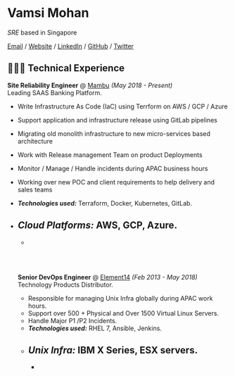 # Vamsi Mohan

_SRE_  based in Singapore <br>

[Email](vamsimohan@pm.me) / [Website](https://github.com/mohanvamc/) / [LinkedIn](https://www.linkedin.com/in/mohanvamsi/) / [GitHub](https://github.com/mohanvamc/) / [Twitter](https://twitter.com/its_vamc)

## 👩🏼‍💻 Technical Experience

**Site Reliability Engineer** @ [Mambu](http://mambu.com/) _(May 2018 - Present)_ <br>
Leading SAAS Banking Platform.
  - Write Infrastructure As Code (IaC) using Terrform on AWS / GCP / Azure
  - Support application and infrastructure release using GitLab pipelines
  - Migrating old monolith infrastructure to new micro-services based architecture
  - Work with Release management Team on product Deployments
  - Monitor / Manage / Handle incidents during APAC business hours
  - Working over new POC and client requirements to help delivery and sales teams
  - **_Technologies used:_** Terraform, Docker, Kubernetes, GitLab.
  - **_Cloud Platforms:_** AWS, GCP, Azure.
    -
    -
    <br><br>


    **Senior DevOps Engineer** @ [Element14](https://sg.element14.com/) _(Feb 2013 - May 2018)_ <br>
    Technology Products Distributor.
      - Responsible for managing Unix Infra globally during APAC work hours.
      - Support over 500 + Physical and Over 1500 Virtual Linux Servers.
      - Handle Major P1 /P2 Incidents.
      - **_Technologies used:_** RHEL 7, Ansible, Jenkins.
      - **_Unix Infra:_** IBM X Series, ESX servers.
        -
        -
